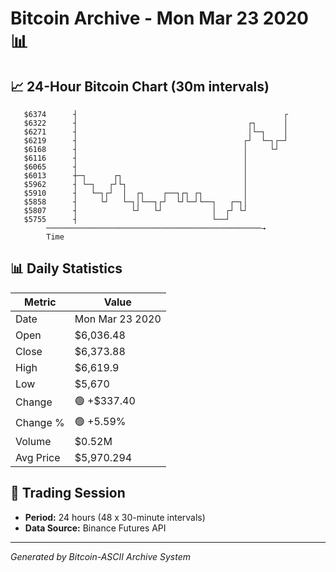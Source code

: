 # Bitcoin Archive - Mon Mar 23 2020 📊

## 📈 24-Hour Bitcoin Chart (30m intervals)

```
   $6374      ┤                                              ┌ 
   $6322      ┤                                      ┌┐      │ 
   $6271      ┤                                      │└─┐    │ 
   $6219      ┤                                     ┌┘  └─┐┌─┘ 
   $6168      ┤                                     │     └┘   
   $6116      ┤                                     │          
   $6065      ┤                                     │          
   $6013      ┼─┐      ┌┐                           │          
   $5962      ┤ └─┐   ┌┘└┐                          │          
   $5910      ┤   └─┐┌┘  │  ┌┐    ┌──┐┌┐ ┌┐         │          
   $5858      ┤     └┘   └─┐│└──┐┌┘  └┘└─┘└──┐   ┌─┐│          
   $5807      ┤            └┘   └┘           │  ┌┘ └┘          
   $5755      ┤                              └──┘              
        ────────────────────────────────────────────────→
        Time
```

## 📊 Daily Statistics

| Metric | Value |
|--------|-------|
| Date | Mon Mar 23 2020 |
| Open | $6,036.48 |
| Close | $6,373.88 |
| High | $6,619.9 |
| Low | $5,670 |
| Change | 🟢 +$337.40 |
| Change % | 🟢 +5.59% |
| Volume | $0.52M |
| Avg Price | $5,970.294 |

## 📅 Trading Session

- **Period:** 24 hours (48 x 30-minute intervals)
- **Data Source:** Binance Futures API

---
*Generated by Bitcoin-ASCII Archive System*
